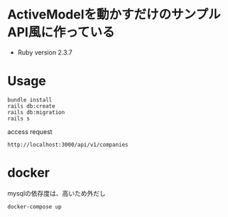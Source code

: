 # ActiveModelを動かすだけのサンプルAPI風に作っている

* Ruby version
2.3.7

# Usage
```
bundle install
rails db:create
rails db:migration
rails s
```
access request
```
http://localhost:3000/api/v1/companies
```
# docker
mysqlの依存度は、高いため外だし
```
docker-compose up
```
